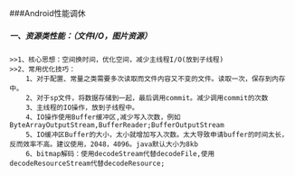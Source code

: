 ###Android性能调休
##### 一、资源类性能：（文件I/O，图片资源）
    >>1、核心思想：空间换时间，优化空间，减少主线程I/O(放到子线程)
    >>2、常用优化技巧：
        1、对于配置、常量之类需要多次读取而文件内容又不变的文件。读取一次，保存到内存中。
        2、对于sp文件，将数据存储到一起，最后调用commit。减少调用commit的次数
        3、主线程的IO操作，放到子线程中。
        4、IO操作使用Buffer缓冲区,减少写入次数，例如ByteArrayOutputStream,BufferReader;BufferOutputStream
        5、IO缓冲区Buffer的大小，太小就增加写入次数。太大导致申请buffer的时间太长，反而效率不高。建议使用，2048，4096。java默认大小为8kb
        6、bitmap解码：使用decodeStream代替decodeFile,使用decodeResourceStream代替decodeResource;

